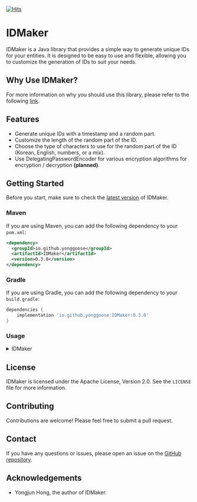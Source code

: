 [![Hits](https://hits.seeyoufarm.com/api/count/incr/badge.svg?url=https%3A%2F%2Fgithub.com%2FIDMaker-io%2FIDMaker&count_bg=%233D7EC8&title_bg=%23555555&icon=&icon_color=%23E7E7E7&title=IDMaker&edge_flat=false)](https://hits.seeyoufarm.com)
# IDMaker

IDMaker is a Java library that provides a simple way to generate unique IDs for your entities. It is designed to be easy to use and flexible, allowing you to customize the generation of IDs to suit your needs.

## Why Use IDMaker?

For more information on why you should use this library, please refer to the following [link](https://devocean.sk.com/blog/techBoardDetail.do?ID=165948&boardType=techBlog#none).

## Features

- Generate unique IDs with a timestamp and a random part.
- Customize the length of the random part of the ID.
- Choose the type of characters to use for the random part of the ID (Korean, English, numbers, or a mix).
- Use DelegatingPasswordEncoder for various encryption algorithms for encryption / decryption **(planned)**.

## Getting Started

Before you start, make sure to check the [latest version](https://central.sonatype.com/artifact/io.github.yonggoose/IDMaker) of IDMaker.

### Maven

If you are using Maven, you can add the following dependency to your `pom.xml`:

```xml
<dependency>
  <groupId>io.github.yonggoose</groupId>
  <artifactId>IDMaker</artifactId>
  <version>0.3.0</version>
</dependency>
```

### Gradle

If you are using Gradle, you can add the following dependency to your `build.gradle`:

```groovy
dependencies {
    implementation 'io.github.yonggoose:IDMaker:0.3.0'
}
```

### Usage
<details>
<summary>IDMaker</summary>

### Step 1: Add the Dependency

First, you need to add the IDMaker library as a dependency to your project. If you're using Maven or Gradle, you can do this by adding the following lines to your `pom.xml` or `build.gradle` file respectively:

**Maven:**

```xml
<dependency>
  <groupId>io.github.yonggoose</groupId>
  <artifactId>IDMaker</artifactId>
  <version>0.3.0</version>
</dependency>
```

**Gradle:**

```groovy
dependencies {
    implementation 'io.github.yonggoose:IDMaker:0.3.0'
}
```

### Step 2: Annotate Your Entity's ID Field

Next, you need to annotate the field in your entity that you want to generate an ID for with the `@IDMaker` annotation. You can specify the length of the random part of the ID and the type of characters to use for the random part of the ID.

Here's an example:

```java
public class MyEntity {
    @IDMaker(length = 7, type = GenerationType.EN)
    private String id;
    // other fields...
}
```

In this example, an ID will be generated for the `id` field before the `MyEntity` object is persisted. The ID will consist of a timestamp and a random English string of length 7.

### Step 3: Add Entity Listeners

You need to add the `@EntityListeners` annotation to your entity class and specify `IDMakerEntityListener.class` as the listener. This will ensure that the `prePersist` method of `IDMakerEntityListener` is called before the entity is persisted, generating a unique ID for the annotated field.

Here's how you can do it:

```java
import IDMaker.project.IDMakerEntityListener;
import jakarta.persistence.Entity;
import jakarta.persistence.EntityListeners;
import jakarta.persistence.Id;

@Entity
@EntityListeners(IDMakerEntityListener.class)
public class MyEntity {
    @Id
    @IDMaker(length = 7, type = GenerationType.EN)
    private String id;
    // other fields...
}
```

### Step 4: Persist Your Entity

When you persist your entity (for example, by saving it to a database), the IDMaker library will automatically generate a unique ID for the annotated field if it is `null`.

Here's an example using Spring Data JPA:

```java
MyEntity entity = new MyEntity();
// set other fields...
myEntityRepository.save(entity);
```

In this example, when you call `myEntityRepository.save(entity)`, the IDMaker library will generate a unique ID for the `id` field of `entity` before it is saved to the database.

### Step 5: Retrieve the Generated ID

After your entity has been persisted, you can retrieve the generated ID by simply calling the getter method for the annotated field.

Here's an example:

```java
String id = entity.getId();
```

In this example, `id` will contain the unique ID that was generated by the IDMaker library.

That's it! You're now using the IDMaker library to generate unique IDs for your entities.

</details>

## License

IDMaker is licensed under the Apache License, Version 2.0. See the `LICENSE` file for more information.

## Contributing

Contributions are welcome! Please feel free to submit a pull request.

## Contact

If you have any questions or issues, please open an issue on the [GitHub repository](https://github.com/IDMaker-io/IDMaker).

## Acknowledgements

- Yongjun Hong, the author of IDMaker.
